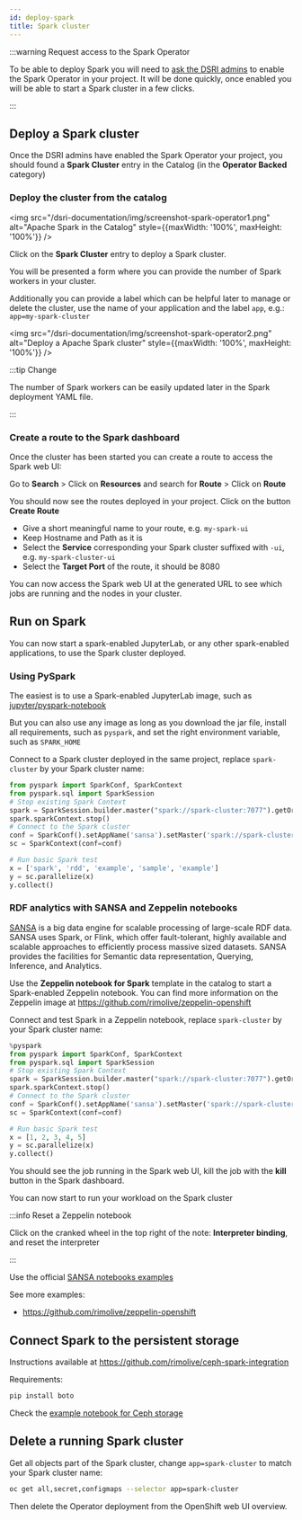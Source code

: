 ```yaml
---
id: deploy-spark
title: Spark cluster
---
```


:::warning Request access to the Spark Operator

To be able to deploy Spark you will need to [ask the DSRI admins](/help) to enable the Spark Operator in your project. It will be done quickly, once enabled you will be able to start a Spark cluster in a few clicks.

:::

## Deploy a Spark cluster

Once the DSRI admins have enabled the Spark Operator your project, you should found a **Spark Cluster** entry in the Catalog (in the **Operator Backed** category)

### Deploy the cluster from the catalog

<img src="/dsri-documentation/img/screenshot-spark-operator1.png" alt="Apache Spark in the Catalog" style={{maxWidth: '100%', maxHeight: '100%'}} />

Click on the **Spark Cluster** entry to deploy a Spark cluster.

You will be presented a form where you can provide the number of Spark workers in your cluster. 

Additionally you can provide a label which can be helpful later to manage or delete the cluster, use the name of your application and the label `app`, e.g.: `app=my-spark-cluster`

<img src="/dsri-documentation/img/screenshot-spark-operator2.png" alt="Deploy a Apache Spark cluster" style={{maxWidth: '100%', maxHeight: '100%'}} />

:::tip Change 

The number of Spark workers can be easily updated later in the Spark deployment YAML file.

:::

### Create a route to the Spark dashboard

Once the cluster has been started you can create a route to access the Spark web UI:

Go to **Search** > Click on **Resources** and search for **Route** > Click on **Route**

You should now see the routes deployed in your project. Click on the button **Create Route**

* Give a short meaningful name to your route, e.g. `my-spark-ui`
* Keep Hostname and Path as it is
* Select the **Service** corresponding your Spark cluster suffixed with `-ui`, e.g. `my-spark-cluster-ui`
* Select the **Target Port** of the route, it should be 8080

You can now access the Spark web UI at the generated URL to see which jobs are running and the nodes in your cluster.

## Run on Spark

You can now start a spark-enabled JupyterLab, or any other spark-enabled applications, to use the Spark cluster deployed.

### Using PySpark

The easiest is to use a Spark-enabled JupyterLab image, such as [jupyter/pyspark-notebook](https://github.com/jupyter/docker-stacks/tree/master/pyspark-notebook)

But you can also use any image as long as you download the jar file, install all requirements, such as `pyspark`, and set the right environment variable, such as `SPARK_HOME`

Connect to a Spark cluster deployed in the same project, replace `spark-cluster` by your Spark cluster name:

```python
from pyspark import SparkConf, SparkContext
from pyspark.sql import SparkSession
# Stop existing Spark Context
spark = SparkSession.builder.master("spark://spark-cluster:7077").getOrCreate()
spark.sparkContext.stop()
# Connect to the Spark cluster
conf = SparkConf().setAppName('sansa').setMaster('spark://spark-cluster:7077') 
sc = SparkContext(conf=conf)

# Run basic Spark test
x = ['spark', 'rdd', 'example', 'sample', 'example'] 
y = sc.parallelize(x)
y.collect()
```

### RDF analytics with SANSA and Zeppelin notebooks

[SANSA](http://sansa-stack.net) is a big data engine for scalable processing of large-scale RDF  data. SANSA uses Spark, or Flink, which offer fault-tolerant, highly  available and scalable approaches to efficiently process massive sized  datasets. SANSA provides the facilities for Semantic data  representation, Querying, Inference, and Analytics.

Use the **Zeppelin notebook for Spark** template in the catalog to start a Spark-enabled Zeppelin notebook. You can find more information on the Zeppelin image at https://github.com/rimolive/zeppelin-openshift

Connect and test Spark in a Zeppelin notebook, replace `spark-cluster` by your Spark cluster name:

```python
%pyspark
from pyspark import SparkConf, SparkContext
from pyspark.sql import SparkSession
# Stop existing Spark Context
spark = SparkSession.builder.master("spark://spark-cluster:7077").getOrCreate()
spark.sparkContext.stop()
# Connect to the Spark cluster
conf = SparkConf().setAppName('sansa').setMaster('spark://spark-cluster:7077') 
sc = SparkContext(conf=conf)

# Run basic Spark test
x = [1, 2, 3, 4, 5] 
y = sc.parallelize(x)
y.collect()
```

You should see the job running in the Spark web UI, kill the job with the **kill** button in the Spark dashboard.

You can now start to run your workload on the Spark cluster

:::info Reset a Zeppelin notebook

Click on the cranked wheel in the top right of the note: **Interpreter binding**, and reset the interpreter

:::

Use the official [SANSA notebooks examples](https://github.com/SANSA-Stack/SANSA-Notebooks/tree/stack-merge/sansa-notebooks)

See more examples:

* https://github.com/rimolive/zeppelin-openshift

## Connect Spark to the persistent storage

Instructions available at https://github.com/rimolive/ceph-spark-integration

Requirements:

```bash
pip install boto
```

Check the [example notebook for Ceph storage](https://github.com/rimolive/ceph-spark-integration/blob/master/notebooks/ceph-example.ipynb)

## Delete a running Spark cluster

Get all objects part of the Spark cluster, change `app=spark-cluster` to match your Spark cluster name:

```bash
oc get all,secret,configmaps --selector app=spark-cluster
```

Then delete the Operator deployment from the OpenShift web UI overview.

